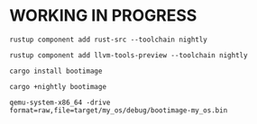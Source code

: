 # WORKING IN PROGRESS

```
rustup component add rust-src --toolchain nightly
```

```
rustup component add llvm-tools-preview --toolchain nightly
```

```
cargo install bootimage
```

```
cargo +nightly bootimage
```

```
qemu-system-x86_64 -drive format=raw,file=target/my_os/debug/bootimage-my_os.bin
```
